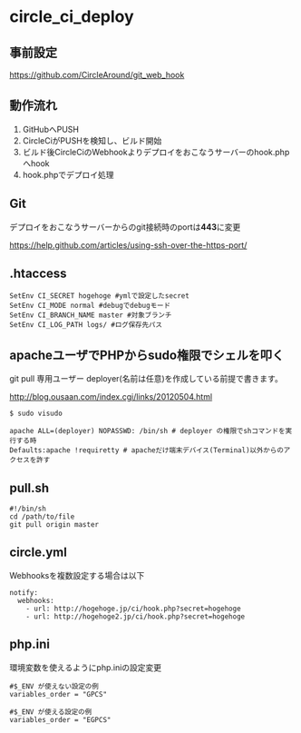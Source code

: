 # circle_ci_deploy

## 事前設定

[<https://github.com/CircleAround/git_web_hook>](<https://github.com/CircleAround/git_web_hook>)

## 動作流れ

1. GitHubへPUSH
2. CircleCiがPUSHを検知し、ビルド開始
3. ビルド後CircleCiのWebhookよりデプロイをおこなうサーバーのhook.phpへhook
4. hook.phpでデプロイ処理

## Git

デプロイをおこなうサーバーからのgit接続時のportは**443**に変更

[<https://help.github.com/articles/using-ssh-over-the-https-port/>](<https://help.github.com/articles/using-ssh-over-the-https-port/>)

## .htaccess

    SetEnv CI_SECRET hogehoge #ymlで設定したsecret
    SetEnv CI_MODE normal #debugでdebugモード
    SetEnv CI_BRANCH_NAME master #対象ブランチ
    SetEnv CI_LOG_PATH logs/ #ログ保存先パス

## apacheユーザでPHPからsudo権限でシェルを叩く

git pull 専用ユーザー deployer(名前は任意)を作成している前提で書きます。

[<http://blog.ousaan.com/index.cgi/links/20120504.html>](<http://blog.ousaan.com/index.cgi/links/20120504.html>)

    $ sudo visudo

    apache ALL=(deployer) NOPASSWD: /bin/sh # deployer の権限でshコマンドを実行する時
    Defaults:apache !requiretty # apacheだけ端末デバイス(Terminal)以外からのアクセスを許す

## pull.sh

    #!/bin/sh
    cd /path/to/file
    git pull origin master

## circle.yml

Webhooksを複数設定する場合は以下

    notify:
      webhooks:
        - url: http://hogehoge.jp/ci/hook.php?secret=hogehoge
        - url: http://hogehoge2.jp/ci/hook.php?secret=hogehoge

## php.ini

環境変数を使えるようにphp.iniの設定変更

    #$_ENV が使えない設定の例
    variables_order = "GPCS"

    #$_ENV が使える設定の例
    variables_order = "EGPCS"

